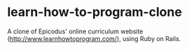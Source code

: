 learn-how-to-program-clone
==========================

A clone of Epicodus' online curriculum website (http://www.learnhowtoprogram.com/), using Ruby on Rails.
